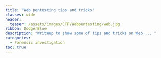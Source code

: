 ```yaml
---
title: "Web pentesting tips and tricks"
classes: wide
header:
  teaser: /assets/images/CTF/Webpentesting/web.jpg
ribbon: DodgerBlue
description: "Writeup to show some of tips and tricks on Web ... "
categories:
  - Forensic investigation
toc: true
---
```

